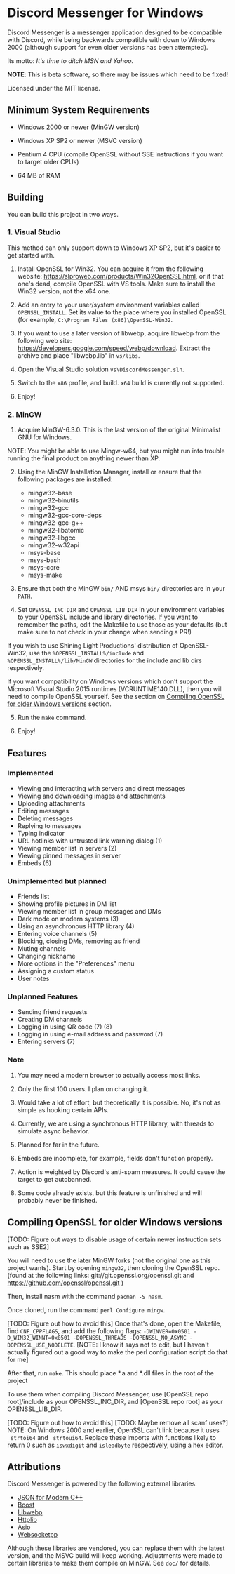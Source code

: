# Discord Messenger for Windows

Discord Messenger is a messenger application designed to be compatible with Discord, while being
backwards compatible with down to Windows 2000 (although support for even older versions has been
attempted).

Its motto: *It's time to ditch MSN and Yahoo.*

**NOTE**: This is beta software, so there may be issues which need to be fixed!

Licensed under the MIT license.

## Minimum System Requirements

- Windows 2000 or newer (MinGW version)

- Windows XP SP2 or newer (MSVC version)

- Pentium 4 CPU (compile OpenSSL without SSE instructions if you want to target older CPUs)

- 64 MB of RAM

## Building

You can build this project in two ways.

### 1. Visual Studio

This method can only support down to Windows XP SP2, but it's easier to get started with.

1. Install OpenSSL for Win32. You can acquire it from the following website:
https://slproweb.com/products/Win32OpenSSL.html, or if that one's dead, compile OpenSSL with VS
tools.  Make sure to install the Win32 version, not the x64 one.

2. Add an entry to your user/system environment variables called `OPENSSL_INSTALL`.  Set its value
to the place where you installed OpenSSL (for example, `C:\Program Files (x86)\OpenSSL-Win32`.

3. If you want to use a later version of libwebp, acquire libwebp from the following web site:
https://developers.google.com/speed/webp/download.  Extract the archive and place "libwebp.lib" in
`vs/libs`.

4. Open the Visual Studio solution `vs\DiscordMessenger.sln`.

5. Switch to the `x86` profile, and build.  `x64` build is currently not supported.

6. Enjoy!

### 2. MinGW

1. Acquire MinGW-6.3.0.  This is the last version of the original Minimalist GNU for Windows.

NOTE: You might be able to use Mingw-w64, but you might run into trouble running the final product
on anything newer than XP.

2. Using the MinGW Installation Manager, install or ensure that the following packages are installed:
	- mingw32-base
	- mingw32-binutils
	- mingw32-gcc
	- mingw32-gcc-core-deps
	- mingw32-gcc-g++
	- mingw32-libatomic
	- mingw32-libgcc
	- mingw32-w32api
	- msys-base
	- msys-bash
	- msys-core
	- msys-make

3. Ensure that both the MinGW `bin/` AND msys `bin/` directories are in your `PATH`.

4. Set `OPENSSL_INC_DIR` and `OPENSSL_LIB_DIR` in your environment variables to your OpenSSL
include and library directories.  If you want to remember the paths, edit the Makefile to use those
as your defaults (but make sure to not check in your change when sending a PR!)

If you wish to use Shining Light Productions' distribution of OpenSSL-Win32, use the
`%OPENSSL_INSTALL%/include` and `%OPENSSL_INSTALL%/lib/MinGW` directories for the include and lib
dirs respectively.

If you want compatibility on Windows versions which don't support the Microsoft Visual Studio 2015
runtimes (VCRUNTIME140.DLL), then you will need to compile OpenSSL yourself.  See the section on
[Compiling OpenSSL for older Windows versions](#compiling-openssl-for-older-windows-versions)
section.

5. Run the `make` command.

6. Enjoy!

## Features
### Implemented

- Viewing and interacting with servers and direct messages
- Viewing and downloading images and attachments
- Uploading attachments
- Editing messages
- Deleting messages
- Replying to messages
- Typing indicator
- URL hotlinks with untrusted link warning dialog (1)
- Viewing member list in servers (2)
- Viewing pinned messages in server
- Embeds (6)

### Unimplemented but planned

- Friends list
- Showing profile pictures in DM list
- Viewing member list in group messages and DMs
- Dark mode on modern systems (3)
- Using an asynchronous HTTP library (4)
- Entering voice channels (5)
- Blocking, closing DMs, removing as friend
- Muting channels
- Changing nickname
- More options in the "Preferences" menu
- Assigning a custom status
- User notes

### Unplanned Features

- Sending friend requests
- Creating DM channels
- Logging in using QR code (7) (8)
- Logging in using e-mail address and password (7)
- Entering servers (7)

### Note
1. You may need a modern browser to actually access most links.

2. Only the first 100 users. I plan on changing it.

3. Would take a lot of effort, but theoretically it is possible. No, it's not as simple as hooking
   certain APIs.

4. Currently, we are using a synchronous HTTP library, with threads to simulate async behavior.

5. Planned for far in the future.

6. Embeds are incomplete, for example, fields don't function properly.

7. Action is weighted by Discord's anti-spam measures. It could cause the target to get autobanned.

8. Some code already exists, but this feature is unfinished and will probably never be finished.

## Compiling OpenSSL for older Windows versions

[TODO: Figure out ways to disable usage of certain newer instruction sets such as SSE2]

You will need to use the later MinGW forks (not the original one as this project wants).
Start by opening `mingw32`, then cloning the OpenSSL repo. (found at the following links:
git://git.openssl.org/openssl.git and https://github.com/openssl/openssl.git )

Then, install nasm with the command `pacman -S nasm`.

Once cloned, run the command `perl Configure mingw`.

[TODO: Figure out how to avoid this]
Once that's done, open the Makefile, find `CNF_CPPFLAGS`, and add the following flags:
`-DWINVER=0x0501 -D_WIN32_WINNT=0x0501 -DOPENSSL_THREADS -DOPENSSL_NO_ASYNC -DOPENSSL_USE_NODELETE`.
[NOTE: I know it says not to edit, but I haven't actually figured out a good way to make
 the perl configuration script do that for me]

After that, run `make`.  This should place *.a and *.dll files in the root of the project

To use them when compiling Discord Messenger, use [OpenSSL repo root]/include as your
OPENSSL_INC_DIR, and [OpenSSL repo root] as your OPENSSL_LIB_DIR.

[TODO: Figure out how to avoid this]
[TODO: Maybe remove all scanf uses?]
NOTE: On Windows 2000 and earlier, OpenSSL can't link because it uses `_strtoi64` and
`_strtoui64`. Replace these imports with functions likely to return 0 such as `iswxdigit`
and `isleadbyte` respectively, using a hex editor.

## Attributions

Discord Messenger is powered by the following external libraries:

- [JSON for Modern C++](https://github.com/nlohmann/json)
- [Boost](https://www.boost.org)
- [Libwebp](https://github.com/webmproject/libwebp)
- [Httplib](https://github.com/yhirose/cpp-httplib)
- [Asio](https://think-async.com/Asio)
- [Websocketpp](https://github.com/zaphoyd/websocketpp)

Although these libraries are vendored, you can replace them with the latest version, and the MSVC
build will keep working.  Adjustments were made to certain libraries to make them compile on MinGW.
See `doc/` for details.
